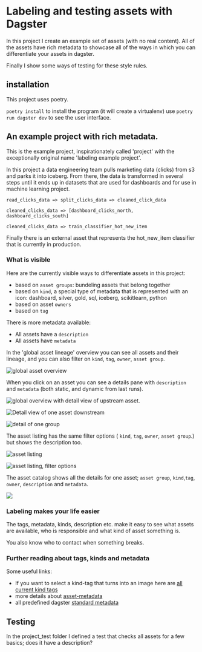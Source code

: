 # Labeling and testing assets with Dagster

In this project I create an example set of assets (with no real content).
All of the assets have rich metadata to showcase all of the ways in which you can differentiate your assets in dagster.

Finally I show some ways of testing for these style rules.

## installation
This project uses poetry.

`poetry install` to install the program (it will create a virtualenv)
use `poetry run dagster dev` to see the user interface.


## An example project with rich metadata.
This is the example project, inspirationately called 'project' with the exceptionally original name 'labeling example project'.

In this project a data engineering team pulls marketing data (clicks) from s3 and parks it into iceberg. From there, the data is transformed in several steps until it ends up in datasets
that are used for dashboards and for use in machine learning project.

```
read_clicks_data => split_clicks_data => cleaned_click_data

cleaned_clicks_data => [dashboard_clicks_north, dashboard_clicks_south]

cleaned_clicks_data => train_classifier_hot_new_item
```

Finally there is an external asset that represents the hot_new_item classifier that is currently in production.

### What is visible

Here are the currently visible ways to differentiate assets in this project:

- based on `asset groups`: bundeling assets that belong together
- based on `kind`, a special type of metadata that is represented with an icon: dashboard, silver, gold, sql, iceberg, scikitlearn, python
- based on asset `owners`
- based on `tag`

There is more metadata available:

- All assets have a `description`
- All assets have `metadata`

In the 'global asset lineage' overview you can see all assets and their lineage, and you can also filter on `kind`, `tag`, `owner`, `asset group`.

![global asset overview](img/Screenshot%20from%202024-11-14%2021-11-09.png)

When you click on an asset you can see a details pane with `description` and `metadata` (both static, and dynamic from last runs).


![global overview with detail view of upstream asset.](img/Screenshot%20from%202024-11-14%2021-20-15.png)


![Detail view of one asset downstream](img/Screenshot%20from%202024-11-14%2021-12-48.png)

![detail of one group](img/Screenshot%20from%202024-11-15%2019-24-05.png)

The asset listing has the same filter options ( `kind`, `tag`, `owner`, `asset group`.) but shows the description too.

![asset listing](img/Screenshot%20from%202024-11-15%2019-21-49.png)

![asset listing, filter options](img/Screenshot%20from%202024-11-15%2019-22-09.png)

The asset catalog shows all the details for one asset; `asset group`, `kind`,`tag`, `owner`, `description` and `metadata`.

![](img/Screenshot%20from%202024-11-15%2019-51-04.png)

### Labeling makes your life easier
The tags, metadata, kinds, description etc. make it easy to see what assets are available, who is responsible and what kind of asset something is.

You also know who to contact when something breaks.

### Further reading about tags, kinds and metadata

Some useful links:

- If you want to select a kind-tag that turns into an image here are [all current kind tags](https://sourcegraph.com/github.com/dagster-io/dagster/-/blob/js_modules/dagster-ui/packages/ui-core/src/graph/OpTags.tsx)
- more details about [asset-metadata](https://docs.dagster.io/concepts/metadata-tags/asset-metadata)
- all predefined dagster [standard metadata](https://docs.dagster.io/concepts/metadata-tags/asset-metadata#standard-asset-metadata-entries)


## Testing

In the project_test folder I defined a test that checks all assets for 
a few basics; does it have a description?

